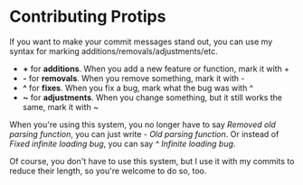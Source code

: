 # Contributing Protips
If you want to make your commit messages stand out, you can use my syntax for marking additions/removals/adjustments/etc.
- **+** for **additions**. When you add a new feature or function, mark it with +
- **-** for **removals**. When you remove something, mark it with -
- **^** for **fixes**. When you fix a bug, mark what the bug was with ^
- **~** for **adjustments**. When you change something, but it still works the same, mark it with ~

When you're using this system, you no longer have to say *Removed old parsing function*, you can just write *- Old parsing function*. Or instead of *Fixed infinite loading bug*, you can say *^ Infinite loading bug*.

Of course, you don't have to use this system, but I use it with my commits to reduce their length, so you're welcome to do so, too.
